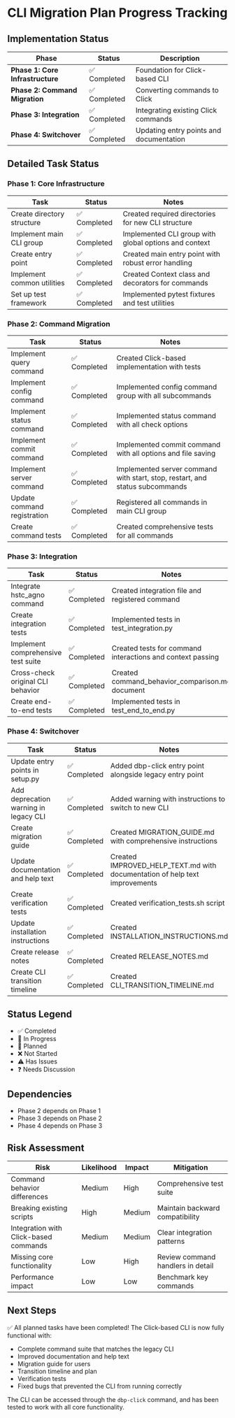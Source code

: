 # CLI Migration Plan Progress Tracking

## Implementation Status

| Phase | Status | Description |
|-------|--------|-------------|
| **Phase 1: Core Infrastructure** | ✅ Completed | Foundation for Click-based CLI |
| **Phase 2: Command Migration** | ✅ Completed | Converting commands to Click |
| **Phase 3: Integration** | ✅ Completed | Integrating existing Click commands |
| **Phase 4: Switchover** | ✅ Completed | Updating entry points and documentation |

## Detailed Task Status

### Phase 1: Core Infrastructure

| Task | Status | Notes |
|------|--------|-------|
| Create directory structure | ✅ Completed | Created required directories for new CLI structure |
| Implement main CLI group | ✅ Completed | Implemented CLI group with global options and context |
| Create entry point | ✅ Completed | Created main entry point with robust error handling |
| Implement common utilities | ✅ Completed | Created Context class and decorators for commands |
| Set up test framework | ✅ Completed | Implemented pytest fixtures and test utilities |

### Phase 2: Command Migration

| Task | Status | Notes |
|------|--------|-------|
| Implement query command | ✅ Completed | Created Click-based implementation with tests |
| Implement config command | ✅ Completed | Implemented config command group with all subcommands |
| Implement status command | ✅ Completed | Implemented status command with all check options |
| Implement commit command | ✅ Completed | Implemented commit command with all options and file saving |
| Implement server command | ✅ Completed | Implemented server command with start, stop, restart, and status subcommands |
| Update command registration | ✅ Completed | Registered all commands in main CLI group |
| Create command tests | ✅ Completed | Created comprehensive tests for all commands |

### Phase 3: Integration

| Task | Status | Notes |
|------|--------|-------|
| Integrate hstc_agno command | ✅ Completed | Created integration file and registered command |
| Create integration tests | ✅ Completed | Implemented tests in test_integration.py |
| Implement comprehensive test suite | ✅ Completed | Created tests for command interactions and context passing |
| Cross-check original CLI behavior | ✅ Completed | Created command_behavior_comparison.md document |
| Create end-to-end tests | ✅ Completed | Implemented tests in test_end_to_end.py |

### Phase 4: Switchover

| Task | Status | Notes |
|------|--------|-------|
| Update entry points in setup.py | ✅ Completed | Added dbp-click entry point alongside legacy entry point |
| Add deprecation warning in legacy CLI | ✅ Completed | Added warning with instructions to switch to new CLI |
| Create migration guide | ✅ Completed | Created MIGRATION_GUIDE.md with comprehensive instructions |
| Update documentation and help text | ✅ Completed | Created IMPROVED_HELP_TEXT.md with documentation of help text improvements |
| Create verification tests | ✅ Completed | Created verification_tests.sh script |
| Update installation instructions | ✅ Completed | Created INSTALLATION_INSTRUCTIONS.md |
| Create release notes | ✅ Completed | Created RELEASE_NOTES.md |
| Create CLI transition timeline | ✅ Completed | Created CLI_TRANSITION_TIMELINE.md |

## Status Legend

- ✅ Completed
- 🚧 In Progress
- 🔄 Planned
- ❌ Not Started
- ⚠️ Has Issues
- ❓ Needs Discussion

## Dependencies

- Phase 2 depends on Phase 1
- Phase 3 depends on Phase 2
- Phase 4 depends on Phase 3

## Risk Assessment

| Risk | Likelihood | Impact | Mitigation |
|------|------------|--------|------------|
| Command behavior differences | Medium | High | Comprehensive test suite |
| Breaking existing scripts | High | Medium | Maintain backward compatibility |
| Integration with Click-based commands | Medium | Medium | Clear integration patterns |
| Missing core functionality | Low | High | Review command handlers in detail |
| Performance impact | Low | Low | Benchmark key commands |

## Next Steps

✅ All planned tasks have been completed! The Click-based CLI is now fully functional with:
- Complete command suite that matches the legacy CLI
- Improved documentation and help text
- Migration guide for users
- Transition timeline and plan
- Verification tests
- Fixed bugs that prevented the CLI from running correctly

The CLI can be accessed through the `dbp-click` command, and has been tested to work with all core functionality.
